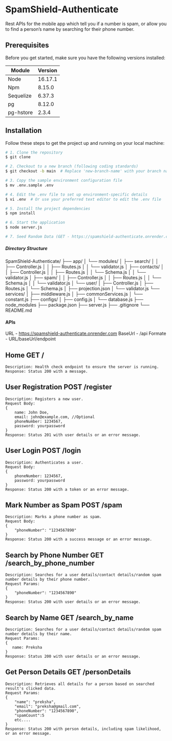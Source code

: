 # SpamShield-Authenticate
Rest APIs for the mobile app which tell you if a number is spam, or allow you to find a person’s name by searching for their phone number.

## Prerequisites
Before you get started, make sure you have the following versions installed:

| Module    | Version |
| --------- | ------- |
| Node      | 16.17.1 |
| Npm       | 8.15.0  |
| Sequelize | 6.37.3  |
| pg        | 8.12.0  |
| pg-hstore | 2.3.4   |


## Installation
Follow these steps to get the project up and running on your local machine:

```bash
# 1. Clone the repository
$ git clone 

# 2. Checkout to a new branch (following coding standards)
$ git checkout -b main  # Replace 'new-branch-name' with your branch name

# 3. Copy the sample environment configuration file
$ mv .env.sample .env

# 4. Edit the .env file to set up environment-specific details
$ vi .env  # Or use your preferred text editor to edit the .env file

# 5. Install the project dependencies
$ npm install

# 6. Start the application
$ node server.js

# 7. Seed Random Data (GET - https://spamshield-authenticate.onrender.com/api/seed_data)
```

##### Directory Structure

SpamShield-Authenticate/
├── app/
│   └── modules/
│       ├── search/
│       │   ├── Controller.js
│       │   ├── Routes.js
│       │   └── validator.js
│       ├── contacts/
│       │   ├── Controller.js
│       │   ├── Routes.js
│       │   └── Schema.js
│       │   └── validator.js
│       ├── spam/
│       │   ├── Controller.js
│       │   ├── Routes.js
│       │   └── Schema.js
│       │   └── validator.js
│       └── user/
│           ├── Controller.js
│           ├── Routes.js
│           └── Schema.js
│           ├── projection.json
│           └── validator.js
└── services/
│       ├── middleware.js
│       ├── commonServices.js
│       └── constant.js
├── configs/
│   ├── config.js
│   └── database.js
├── node_modules
├── package.json
├── server.js
├── .gitignore
└── README.md


#### APIs 
URL - https://spamshield-authenticate.onrender.com 
BaseUrl - /api
Formate - URL/baseUrl/endpoint

## Home  GET /
    Description: Health check endpoint to ensure the server is running.
    Response: Status 200 with a message.

## User Registration POST /register
    Description: Registers a new user.
    Request Body:
    {
        name: John Doe,
        email: john@example.com, //Optional
        phoneNumber: 1234567,
        password: yourpassword
    }
    Response: Status 201 with user details or an error message.

## User Login POST /login
    Description: Authenticates a user.
    Request Body:
    {
        phoneNumber: 1234567,
        password: yourpassword
    }
    Response: Status 200 with a token or an error message.

## Mark Number as Spam POST /spam
    Description: Marks a phone number as spam.
    Request Body:
    {
        "phoneNumber": "1234567890"
    }
    Response: Status 200 with a success message or an error message.

## Search by Phone Number GET /search_by_phone_number
    Description: Searches for a user details/contact details/random spam number details by their phone number.
    Request Params:
    {
        "phoneNumber": "1234567890"
    }
    Response: Status 200 with user details or an error message.

## Search by Name GET /search_by_name
    Description: Searches for a user details/contact details/random spam number details by their name.
    Request Params:
    {
       name: Preksha
    }
    Response: Status 200 with user details or an error message.

## Get Person Details GET /personDetails
    Description: Retrieves all details for a person based on searched result's clicked data. 
    Request Params:
    {
        "name": "preksha",
        "email": "preksha@gmail.com",
        "phoneNumber": "1234567890",
        "spamCount":5
        etc....
    }
    Response: Status 200 with person details, including spam likelihood, or an error message.



